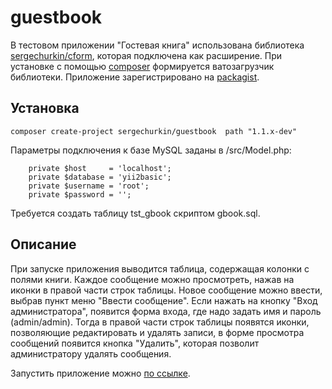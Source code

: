 # guestbook

В тестовом приложении "Гостевая книга" использована библиотека
[sergechurkin/cform](https://github.com/sergechurkin/cform),
которая подключена как расширение. При установке с помощью
[composer](http://getcomposer.org/download/)
формируется ватозагрузчик библиотеки. Приложение зарегистрировано на
[packagist](https://packagist.org/packages/sergechurkin/guestbook).

## Установка


```
composer create-project sergechurkin/guestbook  path "1.1.x-dev"
```

Параметры подключения к базе MySQL заданы в /src/Model.php:

```
    private $host     = 'localhost';
    private $database = 'yii2basic';
    private $username = 'root';
    private $password = '';
```

Требуется создать таблицу tst_gbook скриптом gbook.sql.

## Описание

При запуске приложения выводится таблица, содержащая колонки с полями книги. 
Каждое сообщение можно просмотреть, нажав на иконки в правой части строк таблицы. 
Новое сообщение можно ввести, выбрав пункт меню "Ввести сообщение". Если нажать на 
кнопку "Вход администратора", появится форма входа, где надо задать 
имя и пароль (admin/admin). Тогда в правой части строк таблицы появятся иконки,
позволяющие редактировать и удалять записи, в форме просмотра сообщений появится 
кнопка "Удалить", которая позволит администратору удалять сообщения. 

Запустить приложение можно [по ссылке](http://sergechurkin-guestbook.vacau.com/).
